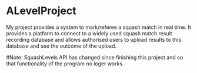 # ALevelProject

My project provides a system to mark/referee a squash match in real time. It provides a platform to connect to a widely used squash match result recording database and allows authorised users to upload results to this database and see the outcome of the upload.

#Note: SquashLevels API has changed since finishing this project and so that functionality of the program no loger works.
